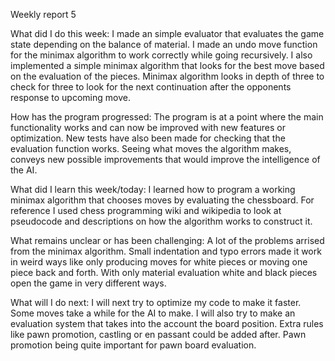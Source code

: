 Weekly report 5

What did I do this week: I made an simple evaluator that evaluates the game state depending on the balance of material. 
                         I made an undo move function for the minimax algorithm to work correctly while going recursively.
                         I also implemented a simple minimax algorithm that looks for the best move based on the evaluation of
                         the pieces. Minimax algorithm looks in depth of three to check for three to look for the next continuation after the 
                         opponents response to upcoming move.

How has the program progressed: The program is at a point where the main functionality works and can now be improved with new features or
                                optimization. New tests have also been made for checking that the evaluation function works. Seeing what
                                moves the algorithm makes, conveys new possible improvements that would improve the intelligence of the
                                AI.

What did I learn this week/today: I learned how to program a working minimax algorithm that chooses moves by evaluating the chessboard. 
                                  For reference I used chess programming wiki and wikipedia to look at pseudocode and descriptions on how
                                  the algorithm works to construct it.

What remains unclear or has been challenging: A lot of the problems arrised from the minimax algorithm. Small indentation and typo errors
                                              made it work in weird ways like only producing moves for white pieces or moving one piece
                                              back and forth. With only material evaluation white and black pieces open the game in very
                                              different ways.
                                      
What will I do next: I will next try to optimize my code to make it faster. Some moves take a while for the AI to make. I will also try to
                     make an evaluation system that takes into the account the board position. Extra rules like pawn promotion, castling or en
                     passant could be added after. Pawn promotion being quite important for pawn board evaluation.
